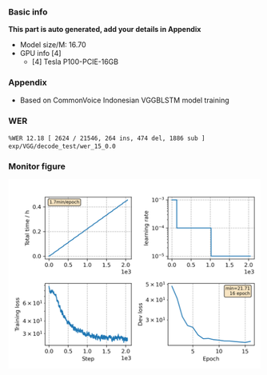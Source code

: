 ### Basic info

**This part is auto generated, add your details in Appendix**

* Model size/M: 16.70
* GPU info \[4\]
  * \[4\] Tesla P100-PCIE-16GB

### Appendix

* Based on CommonVoice Indonesian VGGBLSTM model training

### WER
```
%WER 12.18 [ 2624 / 21546, 264 ins, 474 del, 1886 sub ] exp/VGG/decode_test/wer_15_0.0
```

### Monitor figure
![monitor](./monitor.png)
